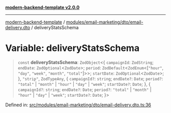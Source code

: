 [**modern-backend-template v2.0.0**](../../../../../README.md)

***

[modern-backend-template](../../../../../modules.md) / [modules/email-marketing/dto/email-delivery.dto](../README.md) / deliveryStatsSchema

# Variable: deliveryStatsSchema

> `const` **deliveryStatsSchema**: `ZodObject`\<\{ `campaignId`: `ZodString`; `endDate`: `ZodOptional`\<`ZodDate`\>; `period`: `ZodDefault`\<`ZodEnum`\<\[`"hour"`, `"day"`, `"week"`, `"month"`, `"total"`\]\>\>; `startDate`: `ZodOptional`\<`ZodDate`\>; \}, `"strip"`, `ZodTypeAny`, \{ `campaignId?`: `string`; `endDate?`: `Date`; `period?`: `"total"` \| `"month"` \| `"hour"` \| `"day"` \| `"week"`; `startDate?`: `Date`; \}, \{ `campaignId?`: `string`; `endDate?`: `Date`; `period?`: `"total"` \| `"month"` \| `"hour"` \| `"day"` \| `"week"`; `startDate?`: `Date`; \}\>

Defined in: [src/modules/email-marketing/dto/email-delivery.dto.ts:36](https://github.com/maemreyo/saas-4cus-nodejs/blob/2a5b3f3aa11335dfa561e80e1feabb8e6084261e/src/modules/email-marketing/dto/email-delivery.dto.ts#L36)
